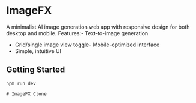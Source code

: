 # ImageFX
A minimalist AI image generation web app with responsive design for both desktop and mobile. 
Features:- Text-to-image generation
- Grid/single image view toggle- Mobile-optimized interface
- Simple, intuitive UI
## Getting Started
```npm install
npm run dev

# ImageFX Clone